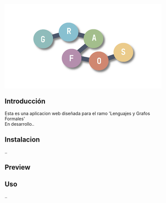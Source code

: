 <img src="img/banner.png" align="center" height="270px">


## Introducción
Esta es una aplicacion web diseñada para el ramo 'Lenguajes y Grafos Formales'<br>
En desarrollo..

## Instalacion
..

## Preview
<!-- <img src="img/preview1_01-10.png" height="300px">
<img src="img/preview2_01-10.png" height="300px">
<br><br> -->

## Uso
..

<!-- # To-do
+ hide sidebar button on bottom when hover like atom
+ Section (insertar,operaciones) change color font when open
-->
